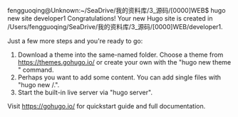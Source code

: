 fengguoqing@Unknown:~/SeaDrive/我的资料库/3_源码/[0000]WEB$ hugo new site developer1
Congratulations! Your new Hugo site is created in /Users/fengguoqing/SeaDrive/我的资料库/3_源码/[0000]WEB/developer1.

Just a few more steps and you're ready to go:

1. Download a theme into the same-named folder.
   Choose a theme from https://themes.gohugo.io/ or
   create your own with the "hugo new theme <THEMENAME>" command.
2. Perhaps you want to add some content. You can add single files
   with "hugo new <SECTIONNAME>/<FILENAME>.<FORMAT>".
3. Start the built-in live server via "hugo server".

Visit https://gohugo.io/ for quickstart guide and full documentation.

